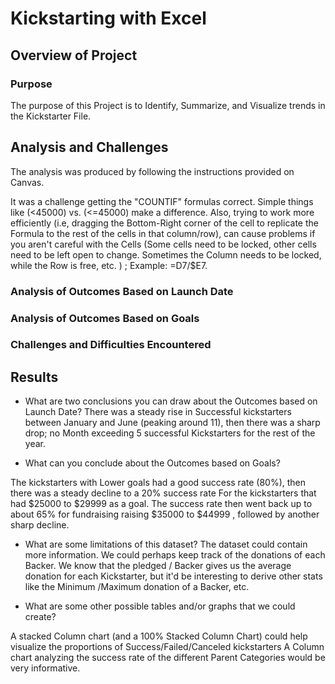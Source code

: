 # Kickstarting with Excel

## Overview of Project

### Purpose
The purpose of this Project is to Identify, Summarize, and Visualize trends in the Kickstarter File. 

## Analysis and Challenges
The analysis was produced by following the instructions provided on Canvas. 

It was a challenge getting the "COUNTIF" formulas correct. Simple things like  (<45000) vs. (<=45000) make a difference. Also, trying to work more efficiently (i.e,  dragging the Bottom-Right corner of  the cell to replicate the Formula to the rest of the cells in that column/row), can cause problems if you aren't careful with the Cells (Some cells need to be locked, other cells need to be left open to change. Sometimes the Column needs to be locked, while the Row is free, etc.  ) ; Example: =D7/$E7.

### Analysis of Outcomes Based on Launch Date
 

### Analysis of Outcomes Based on Goals


### Challenges and Difficulties Encountered

## Results

- What are two conclusions you can draw about the Outcomes based on Launch Date?
There was a steady rise in Successful kickstarters between January and June (peaking around 11), then there was a sharp drop; no Month exceeding 5 successful Kickstarters for the rest of the year. 

- What can you conclude about the Outcomes based on Goals?

The kickstarters with Lower goals had a good success rate (80%), then there was a steady decline to a 20% success rate For the kickstarters that had $25000 to $29999 as a goal. The success rate then went back up to about 65% for fundraising raising $35000 to $44999 , followed by another sharp decline.

- What are some limitations of this dataset?
The dataset could contain more information. We could perhaps keep track of the donations of each Backer. We know that the pledged / Backer gives us the average donation for each Kickstarter, but it'd be interesting to derive other stats like the Minimum /Maximum donation of a Backer, etc. 

- What are some other possible tables and/or graphs that we could create?

A stacked Column chart (and a 100% Stacked Column Chart) could help visualize the proportions of Success/Failed/Canceled kickstarters
A Column chart analyzing the success rate of the different Parent Categories would be very informative. 
